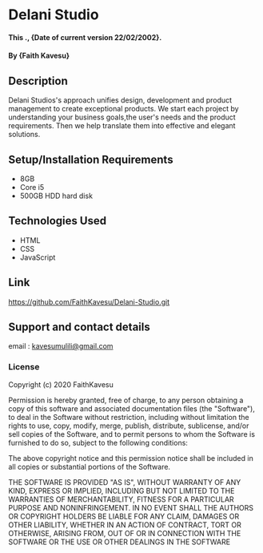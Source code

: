 # Delani Studio
#### This ., {Date of current version 22/02/2002}.
#### By **{Faith Kavesu}**
## Description
Delani Studios's approach unifies design, development and product management to create exceptional products.
We start each project by understanding your business goals,the user's needs and the product requirements.
Then we help translate them into effective and elegant solutions.
## Setup/Installation Requirements
* 8GB
* Core i5
* 500GB HDD hard disk
## Technologies Used
* HTML
* CSS
* JavaScript
## Link
https://github.com/FaithKavesu/Delani-Studio.git
## Support and contact details
email : kavesumulili@gmail.com
### License
Copyright (c) 2020 FaithKavesu

Permission is hereby granted, free of charge, to any person obtaining a copy
of this software and associated documentation files (the "Software"), to deal
in the Software without restriction, including without limitation the rights
to use, copy, modify, merge, publish, distribute, sublicense, and/or sell
copies of the Software, and to permit persons to whom the Software is
furnished to do so, subject to the following conditions:

The above copyright notice and this permission notice shall be included in all
copies or substantial portions of the Software.

THE SOFTWARE IS PROVIDED "AS IS", WITHOUT WARRANTY OF ANY KIND, EXPRESS OR
IMPLIED, INCLUDING BUT NOT LIMITED TO THE WARRANTIES OF MERCHANTABILITY,
FITNESS FOR A PARTICULAR PURPOSE AND NONINFRINGEMENT. IN NO EVENT SHALL THE
AUTHORS OR COPYRIGHT HOLDERS BE LIABLE FOR ANY CLAIM, DAMAGES OR OTHER
LIABILITY, WHETHER IN AN ACTION OF CONTRACT, TORT OR OTHERWISE, ARISING FROM,
OUT OF OR IN CONNECTION WITH THE SOFTWARE OR THE USE OR OTHER DEALINGS IN THE
SOFTWARE